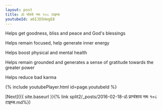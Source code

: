 ```yaml
---
layout: post
title: ॐ भोक्त्रे नमः १०८ टाइम्स
youtubeId: a6IJD5HegE8
---
```

 
 
Helps get goodness, bliss and peace and God's blessings
 
Helps remain focused, help generate inner energy 
 
Helps boost physical and mental health 
 
Helps remain grounded and generates a sense of gratitude towards the greater power 
 
Helps reduce bad karma
 
 
 
 


{% include youtubePlayer.html id=page.youtubeId %}
 
[Next]({{ site.baseurl }}{% link  split2/_posts/2016-02-18-ॐ प्राग्वंशाय नमः १०८ टाइम्स.md%})
 
